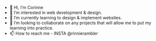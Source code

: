 - 👋 Hi, I’m Corinne
- 👀 I’m interested in web development & design.
- 🌱 I’m currently learning to design & implement websites.
- 💞️ I’m looking to collaborate on any projects that will allow me to put my learning into practice.
- 📫 How to reach me - INSTA @rinnierambler 

<!---
RinnieRambler/RinnieRambler is a ✨ special ✨ repository because its `README.md` (this file) appears on your GitHub profile.
You can click the Preview link to take a look at your changes.
--->
